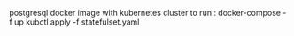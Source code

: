 postgresql docker image with kubernetes cluster 
to run : 
docker-compose -f up 
kubctl apply -f statefulset.yaml